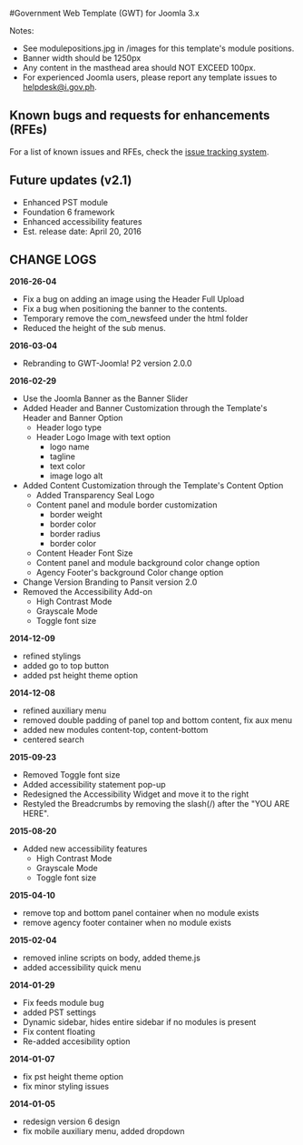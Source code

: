#Government Web Template (GWT) for Joomla 3.x

Notes:
* See modulepositions.jpg in /images for this template's module positions.
* Banner width should be 1250px
* Any content in the masthead area should NOT EXCEED 100px.
* For experienced Joomla users, please report any template issues to helpdesk@i.gov.ph.

## Known bugs and requests for enhancements (RFEs)
For a list of known issues and RFEs, check the [issue tracking system](https://github.com/iGovPhil/gwt-joomla/issues).

## Future updates (v2.1)
 - Enhanced PST module
 - Foundation 6 framework
 - Enhanced accessibility features
 - Est. release date: April 20, 2016

## CHANGE LOGS
**2016-26-04**
- Fix a bug on adding an image using the Header Full Upload
- Fix a bug when positioning the banner to the contents.
- Temporary remove the com_newsfeed under the html folder
- Reduced the height of the sub menus.

**2016-03-04**
- Rebranding to GWT-Joomla! P2 version 2.0.0

**2016-02-29**
- Use the Joomla Banner as the Banner Slider
- Added Header and Banner Customization through the Template's Header and Banner Option
	- Header logo type
	- Header Logo Image with text option 
		* logo name
		* tagline
		* text color
		* image logo alt
- Added Content Customization through the Template's Content Option
	- Added Transparency Seal Logo
	- Content panel and module border customization 
		* border weight
		* border color
		* border radius
		* border color
	- Content Header Font Size
	- Content panel and module background color change option
	- Agency Footer's background Color change option
- Change Version Branding to Pansit version 2.0
- Removed the Accessibility Add-on
	- High Contrast Mode
	- Grayscale Mode
	- Toggle font size

**2014-12-09**
- refined stylings
- added go to top button
- added pst height theme option

**2014-12-08**
- refined auxiliary menu
- removed double padding of panel top and bottom content, fix aux menu
- added new modules content-top, content-bottom
- centered search

**2015-09-23**
- Removed Toggle font size
- Added accessibility statement pop-up
- Redesigned the Accessibility Widget and move it to the right
- Restyled the Breadcrumbs by removing the slash(/) after the "YOU ARE HERE".

**2015-08-20**
- Added new accessibility features
  - High Contrast Mode
  - Grayscale Mode
  - Toggle font size

**2015-04-10**
- remove top and bottom panel container when no module exists
- remove agency footer container when no module exists

**2015-02-04**
- removed inline scripts on body, added theme.js
- added accessibility quick menu

**2014-01-29**
- Fix feeds module bug
- added PST settings
- Dynamic sidebar, hides entire sidebar if no modules is present
- Fix content floating
- Re-added accesibility option

**2014-01-07**
- fix pst height theme option
- fix minor styling issues

**2014-01-05**
- redesign version 6 design
- fix mobile auxiliary menu, added dropdown
